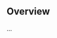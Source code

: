 <!-- Note: Please must use one of our issue templates to file an issue! 🛑 -->
<!-- 👉 https://github.com/feelsantiago/rx-commands/issues/new/choose 👈 -->
<!-- **Issues that should have been filed with a template will be closed without action, and we will ask you to use a template.** -->

<!-- This blank issue template is only for issues that don't fit any of the templates. -->

## Overview

...
